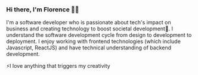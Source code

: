
### Hi there, I'm Florence 👋🏾 



I'm a software developer who is passionate about tech's impact on business and creating technology to boost societal development🤩. I understand the software development cycle from design to development to deployment. I enjoy working with frontend technologies (which include Javascript, ReactJS) and have technical understanding of backend development.

⚡I love anything that triggers my creativity

<br />







